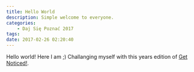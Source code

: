 ```yaml
---
title: Hello World
description: Simple welcome to everyone.
categories:
    - Daj Się Poznać 2017
tags:
date: 2017-02-26 02:20:40
---
```


Hello world! Here I am ;) Challanging myself with this years edition of [Get Noticed!](http://devstyle.pl/daj-sie-poznac).
